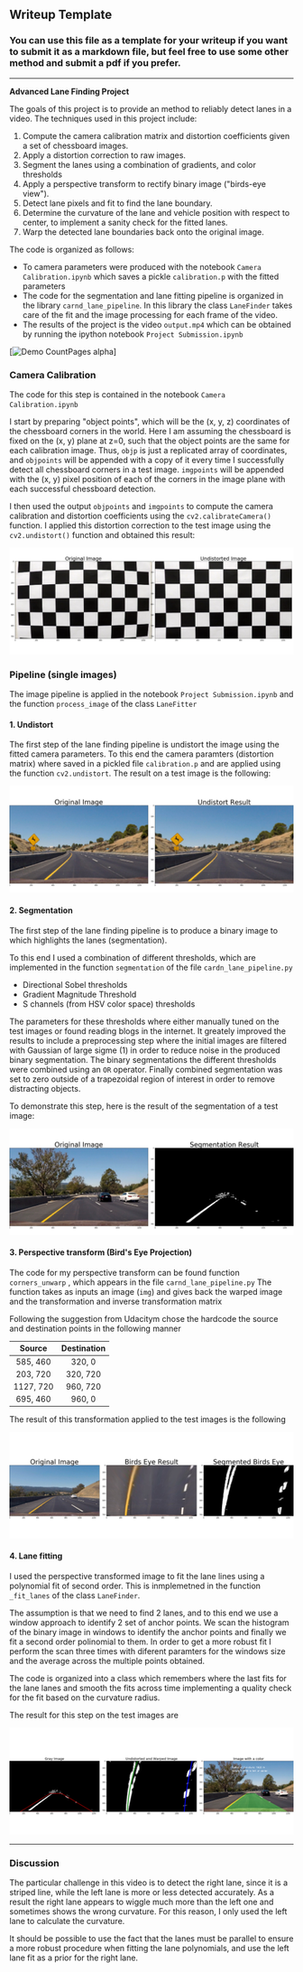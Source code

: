 ## Writeup Template

### You can use this file as a template for your writeup if you want to submit it as a markdown file, but feel free to use some other method and submit a pdf if you prefer.

---

**Advanced Lane Finding Project**

The goals of this project is to provide an method to reliably detect lanes in a video.
The techniques used in this project include:

1. Compute the camera calibration matrix and distortion coefficients given a set of chessboard images.
2. Apply a distortion correction to raw images.
3. Segment the lanes using a combination of gradients, and color thresholds
4. Apply a perspective transform to rectify binary image ("birds-eye view").
5. Detect lane pixels and fit to find the lane boundary.
6. Determine the curvature of the lane and vehicle position with respect to center, 
to implement a sanity check for the fitted lanes.
7. Warp the detected lane boundaries back onto the original image.

The code is organized as follows:

- To camera parameters were produced with the notebook  `Camera Calibration.ipynb`  which saves a pickle `calibration.p` 
with the fitted parameters
- The code for the segmentation and lane fitting pipeline is organized in the library `carnd_lane_pipeline`. 
  In this  library the class `LaneFinder` takes care of the fit and the image processing for each frame of the video.
- The results of the project is the video `output.mp4` which can be obtained by running the ipython notebook `Project Submission.ipynb`


[![Demo CountPages alpha](./ouput.gif)]

[//]: # (Image References)

[image0]: output_images/chessboard_distortion.png "Chessboard"
[image1]: output_images/undistorted.png "Undistorted"
[image2]: output_images/segmentation.png "Undistorted"
[image3]: output_images/beye.png "Undistorted"
[image4]: output_images/lane_finder.png "Undistorted"


### Camera Calibration
The code for this step is contained in the notebook `Camera Calibration.ipynb`  

I start by preparing "object points", which will be the (x, y, z) coordinates of the chessboard corners in the world. Here I am assuming the chessboard is fixed on the (x, y) plane at z=0, such that the object points are the same for each calibration image.  Thus, `objp` is just a replicated array of coordinates, and `objpoints` will be appended with a copy of it every time I successfully detect all chessboard corners in a test image.  `imgpoints` will be appended with the (x, y) pixel position of each of the corners in the image plane with each successful chessboard detection.  

I then used the output `objpoints` and `imgpoints` to compute the camera calibration and distortion coefficients using the `cv2.calibrateCamera()` function.  I applied this distortion correction to the test image using the `cv2.undistort()` function and obtained this result: 

![alt text][image0]

### Pipeline (single images)

The image pipeline is applied in the notebook `Project Submission.ipynb` and the function `process_image` of the class `LaneFitter`

#### 1. Undistort
The first step of the lane finding pipeline is undistort the image using the fitted camera parameters.
To this end the camera paramters (distortion matrix) where saved in a pickled file `calibration.p` and are applied
using the function `cv2.undistort`. The result on a test image is the following:


![alt text][image1]


#### 2. Segmentation
The first step of the lane finding pipeline is to produce a binary image to which highlights the lanes (segmentation).

To this end I used a combination of different thresholds, which are implemented  in the function `segmentation` 
of the file `cardn_lane_pipeline.py`

- Directional Sobel thresholds
- Gradient Magnitude Threshold
- S channels (from HSV color space) thresholds

The parameters for these thresholds where either manually tuned on the test images or found reading blogs in the internet.
It greately improved the results to include a preprocessing step where the initial images are filtered with Gaussian 
of large sigme (1) in order to reduce noise in the produced binary segmentation. The binary segmentations the different 
thresholds were combined using an `OR` operator. Finally combined segmentation was set to zero outside of a trapezoidal region of 
interest in order to remove distracting objects.

To demonstrate this step, here is the result of the segmentation of a test image:

![alt text][image2]

#### 3. Perspective transform (Bird's Eye Projection)

The code for my perspective transform can be found function `corners_unwarp` , which appears in the file `carnd_lane_pipeline.py` 
The function takes as inputs an image (`img`) and gives back the warped image and the transformation and inverse transformation matrix 

Following the suggestion from Udacitym chose the hardcode the source and destination points in the following manner

| Source        | Destination   | 
|:-------------:|:-------------:| 
| 585, 460      | 320, 0        | 
| 203, 720      | 320, 720      |
| 1127, 720     | 960, 720      |
| 695, 460      | 960, 0        |

The result of this transformation applied to the test images is the following

![alt text][image3]

#### 4. Lane fitting

I used the perspective transformed image to fit the lane lines using a polynomial fit of second order.
This is inmplemetned in the function `_fit_lanes` of the class `LaneFinder`. 

The assumption is that we need to find 2 lanes, and to this end we use a window approach to identify 2 set of anchor points.
We scan the histogram of the binary image in windows to identify the anchor points and finally we fit a
second order polinomial to them. In order to get a more robust fit I perform the scan three times with diferent paramters
for the windows size and the average across the multiple points obtained.

The code is organized into a class which remembers where the last fits for the lane lanes and smooth the fits across time
implementing a quality check for the fit based on the curvature radius.

The result for this step on the test images are

![alt text][image4]


---

### Discussion

The particular challenge in this video is to detect the right lane, since it is a striped line, while the left lane is more or less detected accurately.
As a result the right lane appears to wiggle much more than the left one and sometimes shows the wrong curvature.
For this reason, I only used the left lane to calculate the curvature. 

It should be possible to use the fact that the lanes must be parallel to ensure a more robust procedure when 
fitting the lane polynomials, and use the left lane fit as a prior for the right lane.